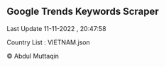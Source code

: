 

## Google Trends Keywords Scraper 
 
Last Update 11-11-2022 , 20:47:58

Country List :
VIETNAM.json



© Abdul Muttaqin 
